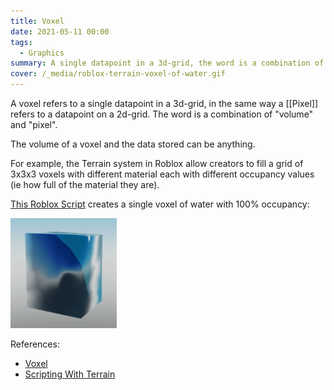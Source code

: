 ```yaml
---
title: Voxel
date: 2021-05-11 00:00
tags:
  - Graphics 
summary: A single datapoint in a 3d-grid, the word is a combination of "volume" and "pixel"
cover: /_media/roblox-terrain-voxel-of-water.gif 
---
```


A voxel refers to a single datapoint in a 3d-grid, in the same way a [[Pixel]] refers to a datapoint on a 2d-grid. The word is a combination of "volume" and "pixel". 

The volume of a voxel and the data stored can be anything.

For example, the Terrain system in Roblox allow creators to fill a grid of 3x3x3 voxels with different material each with different occupancy values (ie how full of the material they are).

[This Roblox Script](https://gist.github.com/lextoumbourou/b1b29c27b69caf29cc2f9a2e04949734) creates a single voxel of water with 100% occupancy:

![A Voxel of Water example in Roblox Studio](./_media/roblox-terrain-voxel-of-water.gif)

References:

* [Voxel](https://en.wikipedia.org/wiki/Voxel)
* [Scripting With Terrain](https://developer.roblox.com/en-us/articles/Scripting-With-Terrain)